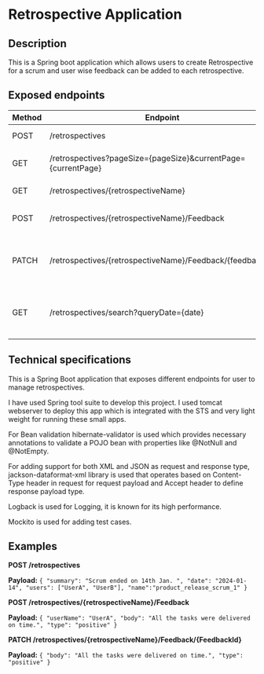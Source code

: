 # Retrospective Application

Description
---------------

This is a Spring boot application which allows users to create Retrospective for a scrum
 and user wise feedback can be added to each retrospective.
 
 Exposed endpoints
 ----------------------------
|Method| Endpoint| Remarks  |
|------|---------|----------|
|POST  |/retrospectives  | create retrospectives
|GET   |/retrospectives?pageSize={pageSize}&currentPage={currentPage} | Get Retrospective list. Default page size is 10.
|GET   |/retrospectives/{retrospectiveName} | get retrospective by name
|POST  |/retrospectives/{retrospectiveName}/Feedback | Add feedback to given retrospective
|PATCH |/retrospectives/{retrospectiveName}/Feedback/{feedbackId} | Update Feedback based on Id provided in response at creation time.
|GET   |/retrospectives/search?queryDate={date} | Search retrospectives by date. E.g. ?queryDate=2024-01-14 

 
 Technical specifications
 -------------------------
 
 This is a Spring Boot application that exposes different endpoints for user to manage retrospectives.  
 
 I have used Spring tool suite to develop this project. I used tomcat webserver to deploy this app which is integrated with the STS and
 very light weight for running these small apps.  
 
 For Bean validation hibernate-validator is used which provides necessary annotations to validate a POJO bean with properties like
 @NotNull and @NotEmpty. 
 
 For adding support for both XML and JSON as request and response type, jackson-dataformat-xml library is used that operates based on
 Content-Type header in request for request payload and Accept header to define response payload type.
 
 Logback is used for Logging, it is known for its high performance.
 
 Mockito is used for adding test cases.
 
 Examples
 -------------------------
  **POST /retrospectives**
  
  **Payload:**
 ``{
    "summary": "Scrum ended on 14th Jan. ",
    "date": "2024-01-14",
    "users": ["UserA", "UserB"],
	"name":"product_release_scrum_1"
   }``

**POST /retrospectives/{retrospectiveName}/Feedback**

**Payload:**
``{
    "userName": "UserA",
    "body": "All the tasks were delivered on time.",
    "type": "positive"
  }``

**PATCH /retrospectives/{retrospectiveName}/Feedback/{FeedbackId}**

**Payload:**
``{
    "body": "All the tasks were delivered on time.",
    "type": "positive"
  }``

  
